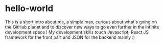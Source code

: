 # hello-world


This is a short intro about me, a simple man, curious about what's going on the GitHub planet and to discover new ways to go even further in the infinite development space !
My development skills touch Javascript, React JS framework for the front part and JSON for the backend mainly :)

